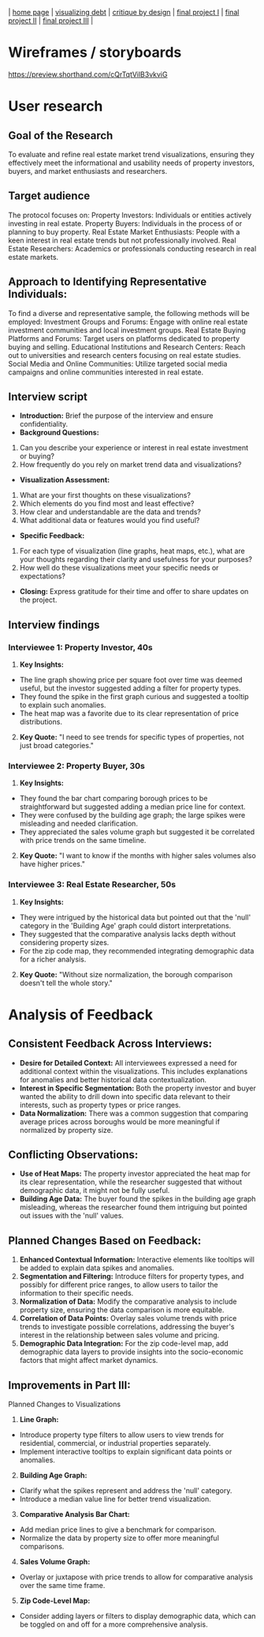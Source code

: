 | [home page](https://cmustudent.github.io/tswd-portfolio-templates/) | [visualizing debt](visualizing-government-debt) | [critique by design](critique-by-design) | [final project I](final-project-part-one) | [final project II](final-project-part-two) | [final project III](final-project-part-three) |

# Wireframes / storyboards
https://preview.shorthand.com/cQrTqtVilB3vkviG

# User research 

## Goal of the Research
To evaluate and refine real estate market trend visualizations, ensuring they effectively meet the informational and usability needs of property investors, buyers, and market enthusiasts and researchers.

## Target audience

The protocol focuses on:
Property Investors: Individuals or entities actively investing in real estate.
Property Buyers: Individuals in the process of or planning to buy property.
Real Estate Market Enthusiasts: People with a keen interest in real estate trends but not professionally involved.
Real Estate Researchers: Academics or professionals conducting research in real estate markets. 

## Approach to Identifying Representative Individuals:

To find a diverse and representative sample, the following methods will be employed:
Investment Groups and Forums: Engage with online real estate investment communities and local investment groups.
Real Estate Buying Platforms and Forums: Target users on platforms dedicated to property buying and selling.
Educational Institutions and Research Centers: Reach out to universities and research centers focusing on real estate studies.
Social Media and Online Communities: Utilize targeted social media campaigns and online communities interested in real estate.

## Interview script
- **Introduction:** Brief the purpose of the interview and ensure confidentiality.
- **Background Questions:**
1. Can you describe your experience or interest in real estate investment or buying?
2. How frequently do you rely on market trend data and visualizations?
- **Visualization Assessment:**
1. What are your first thoughts on these visualizations?
2. Which elements do you find most and least effective?
3. How clear and understandable are the data and trends?
4. What additional data or features would you find useful?
- **Specific Feedback:**
1. For each type of visualization (line graphs, heat maps, etc.), what are your thoughts regarding their clarity and usefulness for your purposes?
2. How well do these visualizations meet your specific needs or expectations?
- **Closing:** Express gratitude for their time and offer to share updates on the project. 

## Interview findings
### Interviewee 1: Property Investor, 40s
1. **Key Insights:**
- The line graph showing price per square foot over time was deemed useful, but the investor suggested adding a filter for property types.
- They found the spike in the first graph curious and suggested a tooltip to explain such anomalies.
- The heat map was a favorite due to its clear representation of price distributions.
2. **Key Quote:**
"I need to see trends for specific types of properties, not just broad categories."

### Interviewee 2: Property Buyer, 30s
1. **Key Insights:**
- They found the bar chart comparing borough prices to be straightforward but suggested adding a median price line for context.
- They were confused by the building age graph; the large spikes were misleading and needed clarification.
- They appreciated the sales volume graph but suggested it be correlated with price trends on the same timeline.
2. **Key Quote:**
"I want to know if the months with higher sales volumes also have higher prices."

### Interviewee 3: Real Estate Researcher, 50s
1. **Key Insights:**
- They were intrigued by the historical data but pointed out that the 'null' category in the 'Building Age' graph could distort interpretations.
- They suggested that the comparative analysis lacks depth without considering property sizes.
- For the zip code map, they recommended integrating demographic data for a richer analysis.
2. **Key Quote:**
"Without size normalization, the borough comparison doesn't tell the whole story."


# Analysis of Feedback
## Consistent Feedback Across Interviews:
- **Desire for Detailed Context:** All interviewees expressed a need for additional context within the visualizations. This includes explanations for anomalies and better historical data contextualization.
- **Interest in Specific Segmentation:** Both the property investor and buyer wanted the ability to drill down into specific data relevant to their interests, such as property types or price ranges.
- **Data Normalization:** There was a common suggestion that comparing average prices across boroughs would be more meaningful if normalized by property size.

## Conflicting Observations:
- **Use of Heat Maps:** The property investor appreciated the heat map for its clear representation, while the researcher suggested that without demographic data, it might not be fully useful.
- **Building Age Data:** The buyer found the spikes in the building age graph misleading, whereas the researcher found them intriguing but pointed out issues with the 'null' values.

## Planned Changes Based on Feedback:
1. **Enhanced Contextual Information:** Interactive elements like tooltips will be added to explain data spikes and anomalies.
2. **Segmentation and Filtering:** Introduce filters for property types, and possibly for different price ranges, to allow users to tailor the information to their specific needs.
3. **Normalization of Data:** Modify the comparative analysis to include property size, ensuring the data comparison is more equitable.
4. **Correlation of Data Points:** Overlay sales volume trends with price trends to investigate possible correlations, addressing the buyer's interest in the relationship between sales volume and pricing.
5. **Demographic Data Integration:** For the zip code-level map, add demographic data layers to provide insights into the socio-economic factors that might affect market dynamics.

## Improvements in Part III:
Planned Changes to Visualizations

1. **Line Graph:**
- Introduce property type filters to allow users to view trends for residential, commercial, or industrial properties separately.
- Implement interactive tooltips to explain significant data points or anomalies.

2. **Building Age Graph:**
- Clarify what the spikes represent and address the 'null' category.
- Introduce a median value line for better trend visualization.

3. **Comparative Analysis Bar Chart:**
- Add median price lines to give a benchmark for comparison.
- Normalize the data by property size to offer more meaningful comparisons.

4. **Sales Volume Graph:**
- Overlay or juxtapose with price trends to allow for comparative analysis over the same time frame.

5. **Zip Code-Level Map:**
- Consider adding layers or filters to display demographic data, which can be toggled on and off for a more comprehensive analysis.
